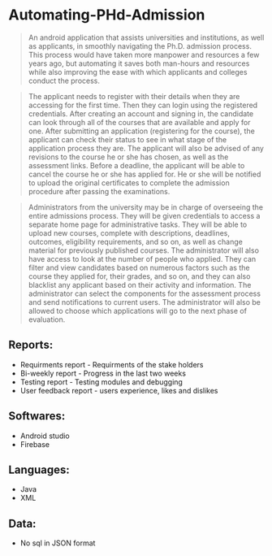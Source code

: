 # Automating-PHd-Admission
>An android application that assists universities and institutions, as well as applicants, in smoothly navigating the Ph.D. admission process. This process would have taken more manpower and resources a few years ago, but automating it saves both man-hours and resources while also improving the ease with which applicants and colleges conduct the process.

>The applicant needs to register with their details when they are accessing for the first time. Then they can login using the registered credentials. After creating an account and signing in, the candidate can look through all of the courses that are available and apply for one. After submitting an application (registering for the course), the applicant can check their status to see in what stage of the application process they are. The applicant will also be advised of any revisions to the course he or she has chosen, as well as the assessment links. Before a deadline, the applicant will be able to cancel the course he or she has applied for. He or she will be notified to upload the original certificates to complete the admission procedure after passing the examinations.

>Administrators from the university may be in charge of overseeing the entire admissions process. They will be given credentials to access a separate home page for administrative tasks. They will be able to upload new courses, complete with descriptions, deadlines, outcomes, eligibility requirements, and so on, as well as change material for previously published courses. The administrator will also have access to look at the number of people who applied. They can filter and view candidates based on numerous factors such as the course they applied for, their grades, and so on, and they can also blacklist any applicant based on their activity and information. The administrator can select the components for the assessment process and send notifications to current users. The administrator will also be allowed to choose which applications will go to the next phase of evaluation.


##  Reports:
- Requirments report - Requirments of the stake holders 
- Bi-weekly report - Progress in the last two weeks 
- Testing report - Testing modules and debugging 
- User feedback report - users experience, likes and dislikes


##  Softwares:
- Android studio
- Firebase
## Languages:
- Java
- XML
## Data:
- No sql in JSON format
